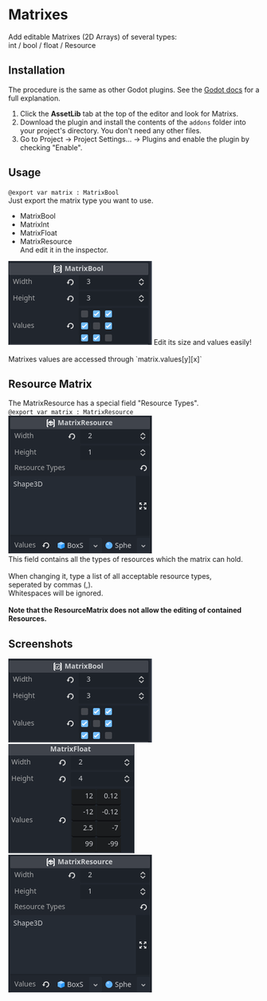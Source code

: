 # Matrixes
Add editable Matrixes (2D Arrays) of several types:
<br>  int / bool / float / Resource
## Installation
The procedure is the same as other Godot plugins. See the [Godot docs](https://docs.godotengine.org/en/stable/tutorials/plugins/editor/installing_plugins.html) for a full explanation.

1. Click the **AssetLib** tab at the top of the editor and look for Matrixs.
2. Download the plugin and install the contents of the `addons` folder into your project's directory. You don't need any other files.
3. Go to Project -> Project Settings... -> Plugins and enable the plugin by checking "Enable".

## Usage
`@export var matrix : MatrixBool`
<br>Just export the matrix type you want to use.
- MatrixBool
- MatrixInt
- MatrixFloat
- MatrixResource
<br>And edit it in the inspector.
<img src="https://github.com/NotBestLord/Matrixs/blob/master/screenshots/bool_matrix.png?raw=true"/>
Edit its size and values easily!
<br><br>
Matrixes values are accessed through
`matrix.values[y][x]`

## Resource Matrix
The MatrixResource has a special field "Resource Types".<br>
`@export var matrix : MatrixResource`<br>
<img src="https://github.com/NotBestLord/Matrixs/blob/master/screenshots/res-matrix.png?raw=true"/>
<br>This field contains all the types of resources which the matrix can hold.<br>
<br>When changing it, type a list of all acceptable resource types,<br> seperated by commas (,).<br>Whitespaces will be ignored.
<br><br>
**Note that the ResourceMatrix does not allow the editing of contained Resources.**


## Screenshots

<img src="https://github.com/NotBestLord/Matrixs/blob/master/screenshots/bool_matrix.png?raw=true"/>
<img src="https://github.com/NotBestLord/Matrixs/blob/master/screenshots/float-matrix.png?raw=true"/>
<img src="https://github.com/NotBestLord/Matrixs/blob/master/screenshots/res-matrix.png?raw=true"/>
